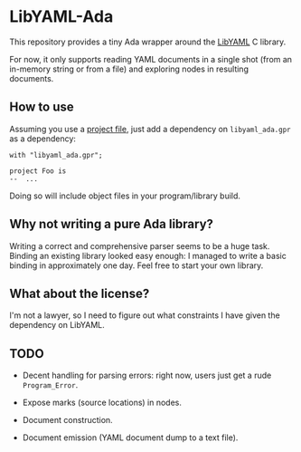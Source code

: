 LibYAML-Ada
===========

This repository provides a tiny Ada wrapper around the
[LibYAML](https://github.com/yaml/libyaml) C library.

For now, it only supports reading YAML documents in a single shot (from an
in-memory string or from a file) and exploring nodes in resulting documents.


How to use
----------

Assuming you use a [project
file](http://docs.adacore.com/gprbuild-docs/html/gprbuild_ug.html), just add
a dependency on `libyaml_ada.gpr` as a dependency:

```
with "libyaml_ada.gpr";

project Foo is
--  ...
```

Doing so will include object files in your program/library build.


Why not writing a pure Ada library?
-----------------------------------

Writing a correct and comprehensive parser seems to be a huge task. Binding an
existing library looked easy enough: I managed to write a basic binding in
approximately one day. Feel free to start your own library.


What about the license?
-----------------------

I'm not a lawyer, so I need to figure out what constraints I have given the
dependency on LibYAML.


TODO
----

*   Decent handling for parsing errors: right now, users just get a rude
    `Program_Error`.

*   Expose marks (source locations) in nodes.

*   Document construction.

*   Document emission (YAML document dump to a text file).
